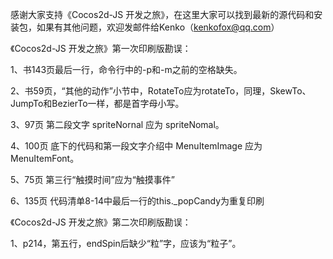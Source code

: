 ﻿感谢大家支持《Cocos2d-JS 开发之旅》，在这里大家可以找到最新的源代码和安装包，如果有其他问题，欢迎发邮件给Kenko（kenkofox@qq.com）

《Cocos2d-JS 开发之旅》第一次印刷版勘误：

1、书143页最后一行，命令行中的-p和-m之前的空格缺失。

2、书59页，“其他的动作”小节中，RotateTo应为rotateTo，同理，SkewTo、JumpTo和BezierTo一样，都是首字母小写。

3、97页 第二段文字 spriteNornal 应为 spriteNomal。

4、100页 底下的代码和第一段文字介绍中 MenuItemImage 应为 MenuItemFont。

5、75页 第三行“触摸时间”应为“触摸事件”

6、135页 代码清单8-14中最后一行的this._popCandy为重复印刷


《Cocos2d-JS 开发之旅》第二次印刷版勘误：

1、p214，第五行，endSpin后缺少“粒”字，应该为“粒子”。
